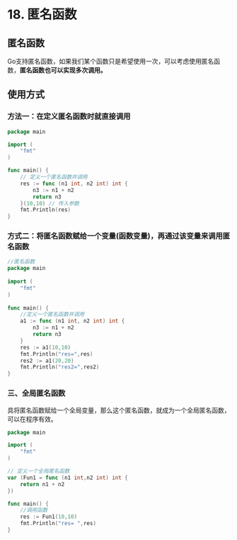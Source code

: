 #       18. 匿名函数

## 匿名函数

Go支持匿名函数，如果我们某个函数只是希望使用一次，可以考虑使用匿名函数，**匿名函数也可以实现多次调用。**

## 使用方式

### 方法一：在定义匿名函数时就直接调用

```go
package main 

import (
	"fmt"
)

func main() {
	// 定义一个匿名函数并调用
	res := func (n1 int, n2 int) int {
		n3 := n1 + n2
		return n3
	}(10,10) // 传入参数
	fmt.Println(res)
}
```

### 方式二：将匿名函数赋给一个变量(函数变量)，再通过该变量来调用匿名函数

```go
//匿名函数
package main
 
import (
	"fmt"
)
 
func main() {
    //定义一个匿名函数并调用
	a1 := func (n1 int, n2 int) int {
		n3 := n1 + n2
		return n3
	}
    res := a1(10,10)
	fmt.Println("res=",res)
	res2 := a1(20,20)
	fmt.Println("res2=",res2)
}
```

### 三、全局匿名函数

具将匿名函数赋给一个全局变量，那么这个匿名函数，就成为一个全局匿名函数，可以在程序有效。

```go
package main

import (
	"fmt"
)

// 定义一个全局匿名函数
var (Fun1 = func (n1 int,n2 int) int {
	return n1 + n2
})

func main() {
    //调用函数
    res := Fun1(10,10)
    fmt.Println("res= ",res)
}

```


